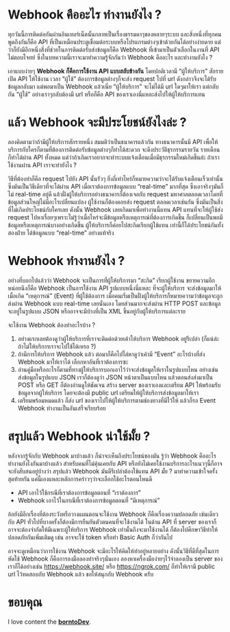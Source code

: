 # Webhook คืออะไร ทำงานยังไง ?
ทุกวันนี้การติดต่อกันผ่านอินเทอร์เน็ตนั้นกลายเป็นเรื่องธรรมดาๆของหลายๆระบบ และสิ่งหนึ่งที่ทุกคนพูดถึงกันก็คือ API ที่เป็นเหมือนประตูเชื่อมต่อระบบหรือโปรแกรมต่างๆเข้าด้วยกันได้อย่างง่ายดาย แต่ว่าก็ยังมีอีกหนึ่งสิ่งที่ช่วยในการติดต่อรับส่งข้อมูลก็คือ Webhook ที่เข้ามาเป็นตัวเลือกในงานที่ API ไม่ตอบโจทย์ ซึ่งในบทความนี้เราจะมาทำความรู้จักกันว่า Webhook คืออะไร และทำงานยังไง ?

เอาแบบง่ายๆ **Webhook ก็คือการใช้งาน API แบบสลับข้างกัน** โดยปกติเวลามี “ผู้ให้บริการ” สักรายเปิด API ให้ใช้งาน เวลา “ผู้ใช้” ต้องการข้อมูลต่างๆก็จะส่ง request ไปที่ url ดังกล่าวจึงจะได้รับข้อมูลกลับมา แต่พอมาเป็น Webhook แล้วเนี่ย “ผู้ให้บริการ” จะไม่ได้มี url ใดๆมาให้เรา แต่กลับกัน “ผู้ใช้” อย่างเราๆกลับต้องมี url หรือก็คือ API ของเราเองนี่แหละส่งไปให้ผู้ให้บริการแทน

# แล้ว Webhook จะมีประโยชน์ยังไงล่ะ ?
ลองคิดตามว่าถ้ามีผู้ให้บริการสักรายหนึ่ง สมมติว่าเป็นธนาคารแล้วกัน ทางธนาคารนั้นมี API เพื่อให้บริการกับใครก็ตามที่ต้องการติดต่อรับข้อมูลต่างๆก็ทำได้สะดวก จะดึงประวัติธุรกรรมรายวัน รายเดือน ก็ทำได้ผ่าน API ทั้งหมด แต่ว่าถ้าเกิดเราอยากจะทำระบบแจ้งเตือนเมื่อมีธุรกรรมใหม่เกิดขึ้นล่ะ ถ้าเราใช้งานผ่าน API เราจะทำยังไง ?

วิธีที่ต้องทำก็คือ request ไปยัง API นั้นรัวๆ ยิ่งถี่เท่าไหร่ก็หมายความว่าจะได้รับแจ้งเตือนเร็วเท่านั้น ซึ่งมันเป็นวิธีเดียวที่จะได้ผ่าน API เมื่อเราต้องการข้อมูลแบบ “real-time” มากที่สุด ซึ่งเอาจริงๆมันก็ไม่ real-time อยู่ดี แล้วฝั่งผู้ให้บริการอย่างธนาคารก็ต้องเจอกับ request มหาศาลตลอดเวลาโดยที่ข้อมูลส่วนใหญ่ไม่มีอะไรเปลี่ยนแปลง ผู้ใช้งานก็ต้องคอยส่ง request ตลอดเวลาเช่นกัน ซึ่งมันเป็นสิ่งที่ไม่เกิดประโยชน์กับใครเลย ดังนั้น Webhook เลยเกิดมาเพื่อทำงานนี้แทน API แทนที่จะให้ผู้ใช้ส่ง request ไปหาเรื่อยๆเพราะไม่รู้ว่าเมื่อไหร่จะมีข้อมูลหรือเหตุการณ์ที่ต้องการเกิดขึ้น ก็เปลี่ยนเป็นพอมีข้อมูลหรือเหตุการณ์บางอย่างเกิดขึ้น ผู้ให้บริการก็ค่อยไปสะกิดเรียกผู้ใช้แทน เท่านี้ก็ได้ประโยชน์กันทั้งสองฝ่าย ได้ข้อมูลแบบ “real-time” อย่างแท้จริง

# Webhook ทำงานยังไง ?
อย่างที่บอกไปแล้วว่า Webhook จะเป็นการที่ผู้ให้บริการมา “สะกิด” เรียกผู้ใช้งาน ขยายความอีกหน่อยนึงก็คือ Webhook เป็นการใช้งาน API รูปแบบหนึ่งนี่แหละ ที่จะผู้ให้บริการ จะส่งข้อมูลมาให้เมื่อเกิด “เหตุการณ์” (Event) ที่ผู้ใช้ต้องการ เมื่อคนเริ่มเป็นฝั่งผู้ให้บริการก็หมายความว่าข้อมูลจะถูกส่งผ่าน Webhook แบบ real-time เลยนั่นเอง โดยส่วนมากจะส่งผ่าน HTTP POST และข้อมูลจะอยู่ในรูปแบบ JSON หรืออาจจะมีบ้างที่เป็น XML ขึ้นอยู่กับผู้ให้บริการแต่ละราย

จะใช้งาน Webhook ต้องทำอะไรบ้าง ?
1. อย่างแรกเลยต้องดูว่าผู้ให้บริการที่เราจะติดต่อด้วยเค้าให้บริการ Webhook อยู่รึเปล่า (ก็แน่ล่ะถ้าไม่ให้บริการเราจะไปใช้ได้เหรอ ?)
2. ถ้ามีการให้บริการ Webhook แล้ว ต่อมาก็คือไปไล่หาดูว่าเค้ามี “Event” อะไรบ้างที่ส่ง Webhook มาให้เราได้ เลือกหาอันที่เราต้องการซะ
3. อ่านคู่มือหรืออะไรก็ตามที่ทางผู้ให้บริการบอกเอาไว้ว่าจะส่งข้อมูลให้เราในรูปแบบไหน อย่างเช่น ส่งข้อมูลในรูปแบบ JSON เราก็ต้องดูว่า JSON หน้าตาเป็นแบบไหน แล้วตอนส่งส่งมาเป็น POST หรือ GET ก็ต้องอ่านดูให้ชัดเจน
สร้าง server ของเราเองและเตรียม API ให้พร้อมรับข้อมูลจากผู้ให้บริการ โดยจะต้องมี public url เตรียมให้ผู้ให้บริการส่งข้อมูลมาให้เรา
4. เตรียมพร้อมหมดแล้ว ก็ส่ง url ของเราไปให้ผู้ให้บริการตามช่องทางที่มีไว้ให้ แล้วก็รอ Event Webhook ทำงานเป็นอันเสร็จเรียบร้อย

# สรุปแล้ว Webhook น่าใช้มั้ย ?
หลังจากรู้จักกับ Webhook มาบ้างแล้ว ก็น่าจะเห็นถึงประโยชน์ของมัน รู้ว่า Webhook คืออะไร ทำงานยังไงกันมาบ้างแล้ว สำหรับคนที่ไม่คุ้นเคยกับ API หรือยังไม่เคยใช้งานบริการอะไรแนวๆนี้ก็อาจจะยังสับสนอยู่บ้างว่า สรุปแล้ว Webhook มันดีรึเปล่าต้องใช้แทน API มั้ย ? มาทำความเข้าใจครั้งสุดท้ายกัน แค่นี้เองแหละหลักการคร่าวๆว่าจะเลือกใช้อะไรตอนไหนดี

- API เอาไว้ใช้กรณีที่เราต้องการข้อมูลตอนที่ “เราต้องการ” 
- Webhook เอาไว้ในกรณีที่เราต้องการข้อมูลตอนที่ “มีเหตุการณ์”

อ้อยังมีอีกเรื่องที่ต้องระวังหรือวางแผนตอนจะใช้งาน Webhook ก็คือเรื่องความปลอดภัย เช่นเดียวกับ API ทั่วไปที่บางครั้งก็ต้องมีการยืนยันตัวตนคนที่จะใช้งานได้ ในด้าน API ที่ server ของเราก็อาจจะต้องจำกัดให้มีเฉพาะผู้ให้บริการ Webhook เท่านั้นถึงจะมาใช้งานได้ ก็ต้องไปศึกษาวิธีทำให้ปลอดภัยกันเพิ่มเติมดู เช่น อาจจะใช้ token หรือทำ Basic Auth ก็ว่ากันไป

อาจจะดูเหมือนว่าการใช้งาน Webhook จะมีอะไรให้คิดให้ทำอยู่หลายอย่าง ดังนั้นวิธีที่ดีที่สุดในการหัดใช้ Webhook ก็คือการลงมือลองทำจริงๆนั่นเอง ลองหาเครื่องมือง่ายๆไว้จำลองเป็น server ของเราก็ได้อย่างเช่น https://webhook.site/ หรือ https://ngrok.com/ ก็ทำให้เรามี public url ไว้ทดสอบกับ Webhook แล้ว ขอให้สนุกกับ Webhook ครับ

# ขอบคุณ
I love content the **[borntoDev](https://www.borntodev.com/2020/07/01/webhook-%E0%B8%84%E0%B8%B7%E0%B8%AD%E0%B8%AD%E0%B8%B0%E0%B9%84%E0%B8%A3-%E0%B8%97%E0%B8%B3%E0%B8%87%E0%B8%B2%E0%B8%99%E0%B8%A2%E0%B8%B1%E0%B8%87%E0%B9%84%E0%B8%87/)**.
